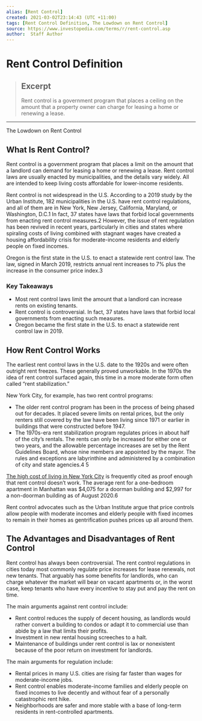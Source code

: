 ```yaml
---
alias: [Rent Control]
created: 2021-03-02T23:14:43 (UTC +11:00)
tags: [Rent Control Definition, The Lowdown on Rent Control]
source: https://www.investopedia.com/terms/r/rent-control.asp
author:  Staff Author
---
```


# Rent Control Definition

> ## Excerpt
> Rent control is a government program that places a ceiling on the amount that a property owner can charge for leasing a home or renewing a lease.

---

The Lowdown on Rent Control
## What Is Rent Control?

Rent control is a government program that places a limit on the amount that a landlord can demand for leasing a home or renewing a lease. Rent control laws are usually enacted by municipalities, and the details vary widely. All are intended to keep living costs affordable for lower-income residents.

Rent control is not widespread in the U.S. According to a 2019 study by the Urban Institute, 182 municipalities in the U.S. have rent control regulations, and all of them are in New York, New Jersey, California, Maryland, or Washington, D.C.1 In fact, 37 states have laws that forbid local governments from enacting rent control measures.2 However, the issue of rent regulation has been revived in recent years, particularly in cities and states where spiraling costs of living combined with stagnant wages have created a housing affordability crisis for moderate-income residents and elderly people on fixed incomes.

Oregon is the first state in the U.S. to enact a statewide rent control law. The law, signed in March 2019, restricts annual rent increases to 7% plus the increase in the consumer price index.3

### Key Takeaways

-   Most rent control laws limit the amount that a landlord can increase rents on existing tenants.
-   Rent control is controversial. In fact, 37 states have laws that forbid local governments from enacting such measures.
-   Oregon became the first state in the U.S. to enact a statewide rent control law in 2019.

## How Rent Control Works

The earliest rent control laws in the U.S. date to the 1920s and were often outright rent freezes. These generally proved unworkable. In the 1970s the idea of rent control surfaced again, this time in a more moderate form often called “rent stabilization.”

New York City, for example, has two rent control programs:

-   The older rent control program has been in the process of being phased out for decades. It placed severe limits on rental prices, but the only renters still covered by the law have been living since 1971 or earlier in buildings that were constructed before 1947.
-   The 1970s-era rent stabilization program regulates prices in about half of the city’s rentals. The rents can only be increased for either one or two years, and the allowable percentage increases are set by the Rent Guidelines Board, whose nine members are appointed by the mayor. The rules and exceptions are labyrinthine and administered by a combination of city and state agencies.4 5

[The high cost of living in New York City](https://www.investopedia.com/articles/personal-finance/012315/how-expensive-new-york-city-really.asp) is frequently cited as proof enough that rent control doesn’t work. The average rent for a one-bedroom apartment in Manhattan was $4,075 for a doorman building and $2,997 for a non-doorman building as of August 2020.6

Rent control advocates such as the Urban Institute argue that price controls allow people with moderate incomes and elderly people with fixed incomes to remain in their homes as gentrification pushes prices up all around them.

## The Advantages and Disadvantages of Rent Control

Rent control has always been controversial. The rent control regulations in cities today most commonly regulate price increases for lease renewals, not new tenants. That arguably has some benefits for landlords, who can charge whatever the market will bear on vacant apartments or, in the worst case, keep tenants who have every incentive to stay put and pay the rent on time.

The main arguments against rent control include:

-   Rent control reduces the supply of decent housing, as landlords would rather convert a building to condos or adapt it to commercial use than abide by a law that limits their profits.
-   Investment in new rental housing screeches to a halt.
-   Maintenance of buildings under rent control is lax or nonexistent because of the poor return on investment for landlords.

The main arguments for regulation include:

-   Rental prices in many U.S. cities are rising far faster than wages for moderate-income jobs.
-   Rent control enables moderate-income families and elderly people on fixed incomes to live decently and without fear of a personally catastrophic rent hike.
-   Neighborhoods are safer and more stable with a base of long-term residents in rent-controlled apartments.
